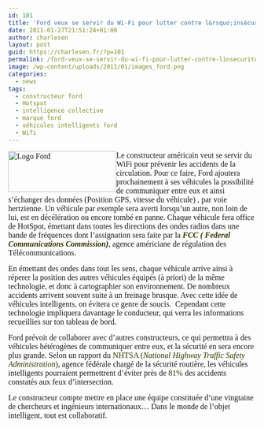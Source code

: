 ```yaml
---
id: 101
title: 'Ford veux se servir du Wi-Fi pour lutter contre l&rsquo;insécurité routière'
date: 2011-01-27T21:51:24+01:00
author: charlesen
layout: post
guid: https://charlesen.fr/?p=101
permalink: /ford-veux-se-servir-du-wi-fi-pour-lutter-contre-linsecurite-routiere/
image: /wp-content/uploads/2011/01/images_ford.png
categories:
  - news
tags:
  - constructeur ford
  - Hotspot
  - intelligence collective
  - marque ford
  - véhicules intelligents ford
  - Wifi
---
```

<span style="font-family: book antiqua,palatino; font-size: 12pt;"><img loading="lazy" class=" alignleft size-full wp-image-100" style="float: left;" src="https://charlesen.fr/wp-content/uploads/2011/01/images_ford.png" alt="Logo Ford" title="Logo Ford" width="220" height="83" />Le constructeur américain veut se servir du WiFi pour prévenir les accidents de la circulation. Pour ce faire, Ford ajoutera prochainement à ses véhicules la possibilité de communiquer entre eux et ainsi s&rsquo;échanger des données (Position GPS, vitesse du véhicule) , par voie hertzienne. Un véhicule par exemple sera averti lorsqu&rsquo;un autre, non loin de lui, est en décélération ou encore tombé en panne. Chaque véhicule fera office de HotSpot, émettant dans toutes les directions des ondes radios dans une bande de fréquences dont l&rsquo;assignation sera faite par la <em><strong><span style="color: #333300;">FCC ( Federal Communications Commission</span>)</strong></em>, agence américiane de régulation des Télécommunications.</span>

<!--more-->

 <span style="font-family: book antiqua,palatino; font-size: 12pt;"></span>

<span style="font-family: book antiqua,palatino; font-size: 12pt;">En émettant des ondes dans tout les sens, chaque véhicule arrive ainsi à réperer la position des autres véhicules équipés (à priori) de la même technologie, et donc à cartographier son environnement. De nombreux accidents arrivent souvent suite à un freinage brusque. Avec cette idée de véhicules intelligents, on évitera ce genre de soucis.&nbsp; Cependant cette technologie impliquera davantage le conducteur, qui verra les informations recueillies sur ton tableau de bord.<br /></span>

<span style="font-family: book antiqua,palatino; font-size: 12pt;">Ford prévoit de collaborer avec d&rsquo;autres constructeurs, ce qui permettra à des véhicules hétérogènes de communiquer entre eux, et la sécurité en sera encore plus grande. Selon un rapport du <span style="color: #333300;">NHTSA (<em>National Highway Traffic Safety Administration</em>)</span>, agence fédérale chargé de la sécurité routière, les véhicules intelligents pourraient permettrent d&rsquo;éviter près de <span style="color: #333300;">81%</span> des accidents constatés aux feux d&rsquo;intersection. </span>

<span style="font-family: book antiqua,palatino; font-size: 12pt;">Le constructeur compte mettre en place une équipe constituée d&rsquo;une vingtaine de chercheurs et ingénieurs internationaux&#8230; Dans le monde de l&rsquo;objet intelligent, tout est collaboratif.</span>

<span style="font-family: book antiqua,palatino; font-size: 12pt;"><br /></span>